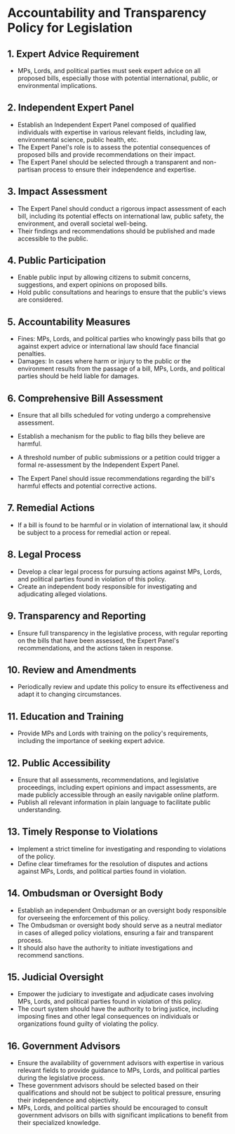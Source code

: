 # Accountability and Transparency Policy for Legislation

## 1. Expert Advice Requirement
- MPs, Lords, and political parties must seek expert advice on all proposed bills, especially those with potential international, public, or environmental implications.

## 2. Independent Expert Panel
- Establish an Independent Expert Panel composed of qualified individuals with expertise in various relevant fields, including law, environmental science, public health, etc.
- The Expert Panel's role is to assess the potential consequences of proposed bills and provide recommendations on their impact.
- The Expert Panel should be selected through a transparent and non-partisan process to ensure their independence and expertise.

## 3. Impact Assessment
- The Expert Panel should conduct a rigorous impact assessment of each bill, including its potential effects on international law, public safety, the environment, and overall societal well-being.
- Their findings and recommendations should be published and made accessible to the public.

## 4. Public Participation
- Enable public input by allowing citizens to submit concerns, suggestions, and expert opinions on proposed bills.
- Hold public consultations and hearings to ensure that the public's views are considered.

## 5. Accountability Measures
- Fines: MPs, Lords, and political parties who knowingly pass bills that go against expert advice or international law should face financial penalties.
- Damages: In cases where harm or injury to the public or the environment results from the passage of a bill, MPs, Lords, and political parties should be held liable for damages.

## 6. Comprehensive Bill Assessment
- Ensure that all bills scheduled for voting undergo a comprehensive assessment.

- Establish a mechanism for the public to flag bills they believe are harmful.

- A threshold number of public submissions or a petition could trigger a formal re-assessment by the Independent Expert Panel.

- The Expert Panel should issue recommendations regarding the bill's harmful effects and potential corrective actions.

## 7. Remedial Actions
- If a bill is found to be harmful or in violation of international law, it should be subject to a process for remedial action or repeal.

## 8. Legal Process
- Develop a clear legal process for pursuing actions against MPs, Lords, and political parties found in violation of this policy.
- Create an independent body responsible for investigating and adjudicating alleged violations.

## 9. Transparency and Reporting
- Ensure full transparency in the legislative process, with regular reporting on the bills that have been assessed, the Expert Panel's recommendations, and the actions taken in response.

## 10. Review and Amendments
- Periodically review and update this policy to ensure its effectiveness and adapt it to changing circumstances.

## 11. Education and Training
- Provide MPs and Lords with training on the policy's requirements, including the importance of seeking expert advice.

## 12. Public Accessibility
- Ensure that all assessments, recommendations, and legislative proceedings, including expert opinions and impact assessments, are made publicly accessible through an easily navigable online platform.
- Publish all relevant information in plain language to facilitate public understanding.

## 13. Timely Response to Violations
- Implement a strict timeline for investigating and responding to violations of the policy.
- Define clear timeframes for the resolution of disputes and actions against MPs, Lords, and political parties found in violation.

## 14. Ombudsman or Oversight Body
- Establish an independent Ombudsman or an oversight body responsible for overseeing the enforcement of this policy.
- The Ombudsman or oversight body should serve as a neutral mediator in cases of alleged policy violations, ensuring a fair and transparent process.
- It should also have the authority to initiate investigations and recommend sanctions.

## 15. Judicial Oversight
- Empower the judiciary to investigate and adjudicate cases involving MPs, Lords, and political parties found in violation of this policy.
- The court system should have the authority to bring justice, including imposing fines and other legal consequences on individuals or organizations found guilty of violating the policy.

## 16. Government Advisors
- Ensure the availability of government advisors with expertise in various relevant fields to provide guidance to MPs, Lords, and political parties during the legislative process.
- These government advisors should be selected based on their qualifications and should not be subject to political pressure, ensuring their independence and objectivity.
- MPs, Lords, and political parties should be encouraged to consult government advisors on bills with significant implications to benefit from their specialized knowledge.